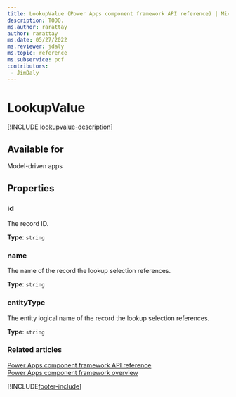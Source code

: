 ```yaml
---
title: LookupValue (Power Apps component framework API reference) | Microsoft Docs
description: TODO.
ms.author: rarattay
author: rarattay
ms.date: 05/27/2022
ms.reviewer: jdaly
ms.topic: reference
ms.subservice: pcf
contributors:
 - JimDaly
---
```

# LookupValue

[!INCLUDE [lookupvalue-description](includes/lookupvalue-description.md)]

## Available for 

Model-driven apps

## Properties

### id

The record ID.

**Type**: `string`

### name

The name of the record the lookup selection references.

**Type**: `string`

### entityType

The entity logical name of the record the lookup selection references.

**Type**: `string`

### Related articles

[Power Apps component framework API reference](../reference/index.md)<br/>
[Power Apps component framework overview](../overview.md)

[!INCLUDE[footer-include](../../../includes/footer-banner.md)]
